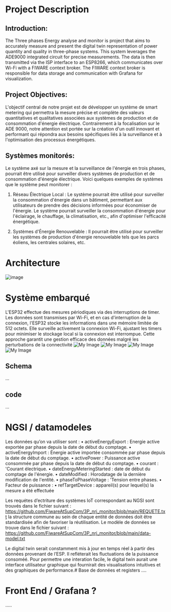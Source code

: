 
# Project Description

## Introduction:
The Three phases Energy analyse and monitor is project that aims to accurately measure and present the digital twin representation of power quantity and quality in three-phase systems. This system leverages the ADE9000 integrated circuit for precise measurements. The data is then transmitted via the ISP interface to an ESP8266, which communicates over Wi-Fi with a FIWARE context broker. The FIWARE context broker is responsible for data storage and communication with Grafana for visualization.

## Project Objectives:
L'objectif central de notre projet est de développer un système de smart metering qui permettra la mesure précise et complète des valeurs quantitatives et qualitatives associées aux systèmes de production et de consommation d'énergie électrique. Contrairement à la focalisation sur le ADE 9000, notre attention est portée sur la création d'un outil innovant et performant qui répondra aux besoins spécifiques liés à la surveillance et à l'optimisation des processus énergétiques.

## Systèmes monitorés:

Le système axé sur la mesure et la surveillance de l'énergie en trois phases, pourrait être utilisé pour surveiller divers systèmes de production et de consommation d'énergie électrique. Voici quelques exemples de systèmes que le système peut monitorer :


1. Réseau Électrique Local : Le système pourrait être utilisé pour surveiller la consommation d'énergie dans un bâtiment, permettant aux utilisateurs de prendre des décisions informées pour économiser de l'énergie.
Le système pourrait surveiller la consommation d'énergie pour l'éclairage, le chauffage, la climatisation, etc., afin d'optimiser l'efficacité énergétique.

2. Systèmes d'Énergie Renouvelable : Il pourrait être utilisé pour surveiller les systèmes de production d'énergie renouvelable tels que les parcs éoliens, les centrales solaires, etc.

# Architecture

![image](https://github.com/FiwareAtSupCom/3P_nrj_monitor/assets/93084127/8d696b53-4b43-4abd-801d-2c5109747c3d)

# Système embarqué

L'ESP32 effectue des mesures périodiques via des interruptions de timer. Les données sont transmises par Wi-Fi, et en cas d'interruption de la connexion, l'ESP32 stocke les informations dans une mémoire limitée de 512 octets. Elle surveille activement la connexion Wi-Fi, ajustant les timers pour minimiser le stockage local si la connexion est interrompue. Cette approche garantit une gestion efficace des données malgré les perturbations de la connectivité
![My Image](img/processes_sur_ESP-32.jpg)
![My Image](img/programme-principal.jpg)
![My Image](img/power_interrpt.jpg)
![My Image](img/Energy_interupt.jpg)
## Schema
...
## code
...
# NGSI / datamodeles 
Les données qu’on va utiliser sont :
• activeEnergyExport : Energie active exportée par phase depuis la date de début du comptage.
• activeEnergyImport : Énergie active importée consommée par phase depuis la date de début du comptage.
• activePower : Puissance active consommée par phase depuis la date de début du comptage.
• courant : 'Courant électrique.
• dateEnergyMeteringStarted : date de début du comptage de l'énergie.
• dateModified : Horodatage de la dernière modification de l'entité.
• phaseToPhaseVoltage : 'Tension entre phases.
• Facteur de puissance :
• refTargetDevice : appareil(s) pour lequel(s) la mesure a été effectuée

Les requétes  d’ectriture des systèmes IoT correspondant au NGSI sont trouvés dans le fichier  suivant : https://github.com/FiwareAtSupCom/3P_nrj_monitor/blob/main/REQUETE.txt
la structure commune au sein de chaque entité de données doit être standardisée afin de favoriser la réutilisation.
Le modèle de données se trouve dans le fichier suivant : https://github.com/FiwareAtSupCom/3P_nrj_monitor/blob/main/data-model.txt

Le digital twin serait constamment mis à jour en temps réel à partir des données provenant de l’ESP. Il refléterait les fluctuations de la puissance consoméé. Pour permettre une interation facile, le digital twin aurait une interface utilisateur graphique qui fournirait des visualisations intuitives et des graphiques de performance.# Base de données et registers
....
# Front End / Grafana ?
.....


